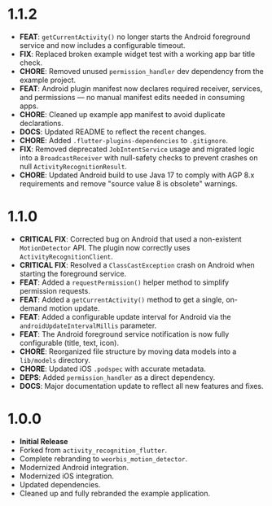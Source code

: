# 1.1.2

* **FEAT**: `getCurrentActivity()` no longer starts the Android foreground service and now includes a configurable timeout.
* **FIX**: Replaced broken example widget test with a working app bar title check.
* **CHORE**: Removed unused `permission_handler` dev dependency from the example project.
* **FEAT**: Android plugin manifest now declares required receiver, services, and permissions — no manual manifest edits needed in consuming apps.
* **CHORE**: Cleaned up example app manifest to avoid duplicate declarations.
* **DOCS**: Updated README to reflect the recent changes.
* **CHORE**: Added `.flutter-plugins-dependencies` to `.gitignore`.
* **FIX**: Removed deprecated `JobIntentService` usage and migrated logic into a `BroadcastReceiver` with null-safety checks to prevent crashes on null `ActivityRecognitionResult`.
* **CHORE**: Updated Android build to use Java 17 to comply with AGP 8.x requirements and remove "source value 8 is obsolete" warnings.

# 1.1.0

* **CRITICAL FIX**: Corrected bug on Android that used a non-existent `MotionDetector` API. The plugin now correctly uses `ActivityRecognitionClient`.
* **CRITICAL FIX**: Resolved a `ClassCastException` crash on Android when starting the foreground service.
* **FEAT**: Added a `requestPermission()` helper method to simplify permission requests.
* **FEAT**: Added a `getCurrentActivity()` method to get a single, on-demand motion update.
* **FEAT**: Added a configurable update interval for Android via the `androidUpdateIntervalMillis` parameter.
* **FEAT**: The Android foreground service notification is now fully configurable (title, text, icon).
* **CHORE**: Reorganized file structure by moving data models into a `lib/models` directory.
* **CHORE**: Updated iOS `.podspec` with accurate metadata.
* **DEPS**: Added `permission_handler` as a direct dependency.
* **DOCS**: Major documentation update to reflect all new features and fixes.

# 1.0.0

* **Initial Release**
* Forked from `activity_recognition_flutter`.
* Complete rebranding to `weorbis_motion_detector`.
* Modernized Android integration.
* Modernized iOS integration.
* Updated dependencies.
* Cleaned up and fully rebranded the example application.
